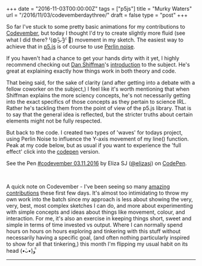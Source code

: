 +++
date = "2016-11-03T00:00:00Z"
tags = ["p5js"]
title = "Murky Waters"
url = "/2016/11/03/codevemberdaythree/"
draft = false
type = "post"
+++

So far I've stuck to some pretty basic animations for my contributions to [Codevember](http://codevember.xyz/), but today I thought I'd try to create slightly more fluid (see what I did there? ⁽(◍˃̵͈̑ᴗ˂̵͈̑)⁽ 🌊) movement in my sketch. The easiest way to achieve that in [p5.js](http://p5js.org/) is of course to use [Perlin noise](https://p5js.org/reference/#/p5/noise).

If you haven't had a chance to get your hands dirty with it yet, I highly recommend checking out [Dan Shiffman](https://twitter.com/shiffman?ref_src=twsrc%5Egoogle%7Ctwcamp%5Eserp%7Ctwgr%5Eauthor)'s [introduction](https://www.youtube.com/watch?v=Qf4dIN99e2w) to the subject. He's great at explaining exactly how things work in both theory and code.

That being said, for the sake of clarity (and after getting into a debate with a fellow coworker on the subject,) I feel like it's worth mentioning that when Shiffman explains the more sciency concepts, he's not necessarily getting into the exact specifics of those concepts as they pertain to science IRL. Rather he's tackling them from the point of view of the p5.js library. That is to say that the general idea is reflected, but the stricter truths about certain elements might not be fully respected.

But back to the code. I created two types of 'waves' for todays project, using Perlin Noise to influence the Y-axis movement of my line() function. Peak at my code below, but as usual if you want to experience the 'full effect' click into the [codepen](http://codepen.io/elizasj/pen/wowrrM) version.
&nbsp;

<p data-height="565" data-theme-id="light" data-slug-hash="wowrrM" data-default-tab="js" data-user="elizasj" data-embed-version="2" data-pen-title="#codevember 03.11.2016" class="codepen">See the Pen <a href="http://codepen.io/elizasj/pen/wowrrM/">#codevember 03.11.2016</a> by Eliza SJ (<a href="http://codepen.io/elizasj">@elizasj</a>) on <a href="http://codepen.io">CodePen</a>.</p>
<script src="https://production-assets.codepen.io/assets/embed/ei.js"></script>
&nbsp;


A quick note on Codevember - I've been seeing so many [amazing contributions](https://twitter.com/search?q=%23codevember&src=typd) these first few days. It's almost too intimidating to throw my own work into the batch since my approach is less about showing the very, very, best, most complex sketches I can do, and more about experimenting with simple concepts and ideas about things like movement, colour, and interaction. For me, it's also an exercise in keeping things short, sweet and simple in terms of time invested vs output. Where I can normally spend hours on hours on hours exploring and tinkering with this stuff without necessarily having a specific goal, (and often nothing particularly inspired to show for all that tinkering,) this month I'm flipping my usual habit on its head (*•̀ᴗ•́*)و ̑̑




---
